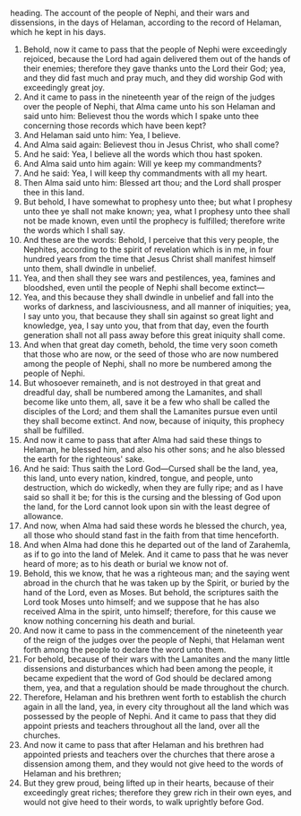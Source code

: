 heading. The account of the people of Nephi, and their wars and dissensions, in the days of Helaman, according to the record of Helaman, which he kept in his days.
1. Behold, now it came to pass that the people of Nephi were exceedingly rejoiced, because the Lord had again delivered them out of the hands of their enemies; therefore they gave thanks unto the Lord their God; yea, and they did fast much and pray much, and they did worship God with exceedingly great joy.
2. And it came to pass in the nineteenth year of the reign of the judges over the people of Nephi, that Alma came unto his son Helaman and said unto him: Believest thou the words which I spake unto thee concerning those records which have been kept?
3. And Helaman said unto him: Yea, I believe.
4. And Alma said again: Believest thou in Jesus Christ, who shall come?
5. And he said: Yea, I believe all the words which thou hast spoken.
6. And Alma said unto him again: Will ye keep my commandments?
7. And he said: Yea, I will keep thy commandments with all my heart.
8. Then Alma said unto him: Blessed art thou; and the Lord shall prosper thee in this land.
9. But behold, I have somewhat to prophesy unto thee; but what I prophesy unto thee ye shall not make known; yea, what I prophesy unto thee shall not be made known, even until the prophecy is fulfilled; therefore write the words which I shall say.
10. And these are the words: Behold, I perceive that this very people, the Nephites, according to the spirit of revelation which is in me, in four hundred years from the time that Jesus Christ shall manifest himself unto them, shall dwindle in unbelief.
11. Yea, and then shall they see wars and pestilences, yea, famines and bloodshed, even until the people of Nephi shall become extinct—
12. Yea, and this because they shall dwindle in unbelief and fall into the works of darkness, and lasciviousness, and all manner of iniquities; yea, I say unto you, that because they shall sin against so great light and knowledge, yea, I say unto you, that from that day, even the fourth generation shall not all pass away before this great iniquity shall come.
13. And when that great day cometh, behold, the time very soon cometh that those who are now, or the seed of those who are now numbered among the people of Nephi, shall no more be numbered among the people of Nephi.
14. But whosoever remaineth, and is not destroyed in that great and dreadful day, shall be numbered among the Lamanites, and shall become like unto them, all, save it be a few who shall be called the disciples of the Lord; and them shall the Lamanites pursue even until they shall become extinct. And now, because of iniquity, this prophecy shall be fulfilled.
15. And now it came to pass that after Alma had said these things to Helaman, he blessed him, and also his other sons; and he also blessed the earth for the righteous' sake.
16. And he said: Thus saith the Lord God—Cursed shall be the land, yea, this land, unto every nation, kindred, tongue, and people, unto destruction, which do wickedly, when they are fully ripe; and as I have said so shall it be; for this is the cursing and the blessing of God upon the land, for the Lord cannot look upon sin with the least degree of allowance.
17. And now, when Alma had said these words he blessed the church, yea, all those who should stand fast in the faith from that time henceforth.
18. And when Alma had done this he departed out of the land of Zarahemla, as if to go into the land of Melek. And it came to pass that he was never heard of more; as to his death or burial we know not of.
19. Behold, this we know, that he was a righteous man; and the saying went abroad in the church that he was taken up by the Spirit, or buried by the hand of the Lord, even as Moses. But behold, the scriptures saith the Lord took Moses unto himself; and we suppose that he has also received Alma in the spirit, unto himself; therefore, for this cause we know nothing concerning his death and burial.
20. And now it came to pass in the commencement of the nineteenth year of the reign of the judges over the people of Nephi, that Helaman went forth among the people to declare the word unto them.
21. For behold, because of their wars with the Lamanites and the many little dissensions and disturbances which had been among the people, it became expedient that the word of God should be declared among them, yea, and that a regulation should be made throughout the church.
22. Therefore, Helaman and his brethren went forth to establish the church again in all the land, yea, in every city throughout all the land which was possessed by the people of Nephi. And it came to pass that they did appoint priests and teachers throughout all the land, over all the churches.
23. And now it came to pass that after Helaman and his brethren had appointed priests and teachers over the churches that there arose a dissension among them, and they would not give heed to the words of Helaman and his brethren;
24. But they grew proud, being lifted up in their hearts, because of their exceedingly great riches; therefore they grew rich in their own eyes, and would not give heed to their words, to walk uprightly before God.
